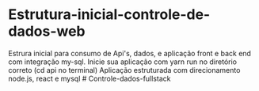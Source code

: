 # Estrutura-inicial-controle-de-dados-web
Estrura inicial para consumo de Api's, dados, e aplicação front e back end com integração my-sql. Inicie sua aplicação com yarn run no diretório correto (cd api no terminal) Aplicação estruturada com direcionamento node.js, react e mysql
#   C o n t r o l e - d a d o s - f u l l s t a c k  
 